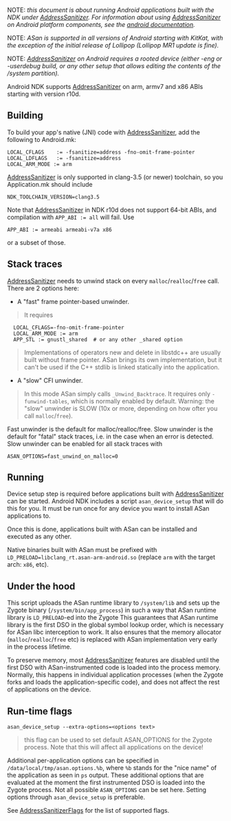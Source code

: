 NOTE: _this document is about running Android applications built with the NDK under [AddressSanitizer](AddressSanitizer). For information about using [AddressSanitizer](AddressSanitizer) on Android platform components, see the [android documentation](http://source.android.com/devices/tech/debug/asan.html)._

NOTE: _ASan is supported in all versions of Android starting with KitKat, with the exception of the initial release of Lollipop (Lollipop MR1 update is fine)._

NOTE: _[AddressSanitizer](AddressSanitizer) on Android requires a rooted device (either -eng or -userdebug build, or any other setup that allows editing the contents of the /system partition)._

Android NDK supports [AddressSanitizer](AddressSanitizer) on arm, armv7 and x86 ABIs starting with version r10d.

## Building

To build your app's native (JNI) code with [AddressSanitizer](AddressSanitizer), add the following to Android.mk:

```
LOCAL_CFLAGS    := -fsanitize=address -fno-omit-frame-pointer
LOCAL_LDFLAGS   := -fsanitize=address
LOCAL_ARM_MODE := arm
```

[AddressSanitizer](AddressSanitizer) is only supported in clang-3.5 (or newer) toolchain, so you Application.mk should include

```
NDK_TOOLCHAIN_VERSION=clang3.5
```

Note that [AddressSanitizer](AddressSanitizer) in NDK r10d does not support 64-bit ABIs, and compilation with `APP_ABI := all` will fail. Use
```
APP_ABI := armeabi armeabi-v7a x86
```
or a subset of those.


## Stack traces

[AddressSanitizer](AddressSanitizer) needs to unwind stack on every `malloc`/`realloc`/`free` call. There are 2 options here:

  * A "fast" frame pointer-based unwinder.
> It requires
```
  LOCAL_CFLAGS=-fno-omit-frame-pointer
  LOCAL_ARM_MODE := arm
  APP_STL := gnustl_shared  # or any other _shared option
```
> Implementations of operators new and delete in libstdc++ are usually built without frame pointer. ASan brings its own implementation, but it can't be used if the C++ stdlib is linked statically into the application.

  * A "slow" CFI unwinder.
> In this mode ASan simply calls `_Unwind_Backtrace`. It requires only `-funwind-tables`, which is normally enabled by default.
> Warning: the "slow" unwinder is SLOW (10x or more, depending on how ofter you call `malloc`/`free`).

Fast unwinder is the default for malloc/realloc/free. Slow unwinder is the default for "fatal" stack traces, i.e. in the case when an error is detected.
Slow unwinder can be enabled for all stack traces with
```
ASAN_OPTIONS=fast_unwind_on_malloc=0
```

## Running

Device setup step is required before applications built with [AddressSanitizer](AddressSanitizer) can be started. Android NDK includes a script `asan_device_setup` that will do this for you. It must be run once for any device you want to install ASan applications to.

Once this is done, applications built with ASan can be installed and executed as any other.

Native binaries built with ASan must be prefixed with `LD_PRELOAD=libclang_rt.asan-arm-android.so` (replace `arm` with the target arch: `x86`, etc).

## Under the hood

This script uploads the ASan runtime library to `/system/lib`
and sets up the Zygote binary (`/system/bin/app_process`) in such a way that ASan runtime library is `LD_PRELOAD`-ed into the Zygote
This guarantees that ASan runtime library is the first DSO in the global symbol lookup order, which is necessary for ASan libc interception to work. It also ensures that the memory allocator (`malloc`/`realloc`/`free` etc) is replaced with ASan implementation very early in the process lifetime.

To preserve memory, most [AddressSanitizer](AddressSanitizer) features are disabled until the first DSO with ASan-instrumented code is loaded into the process memory. Normally, this happens in individual application processes (when the Zygote forks and loads the application-specific code), and does not affect the rest of applications on the device.

## Run-time flags

```
asan_device_setup --extra-options=<options text>
```
> this flag can be used to set default ASAN\_OPTIONS for the Zygote process. Note that this will affect all applications on the device!

Additional per-application options can be specified in `/data/local/tmp/asan.options.%b`, where `%b` stands for the "nice name" of the application as seen in `ps` output. These additional options that are evaluated at the moment the first instrumented DSO is loaded into the Zygote process. Not all possible `ASAN_OPTIONS` can be set here. Setting options through `asan_device_setup` is preferable.

See [AddressSanitizerFlags](AddressSanitizerFlags) for the list of supported flags.